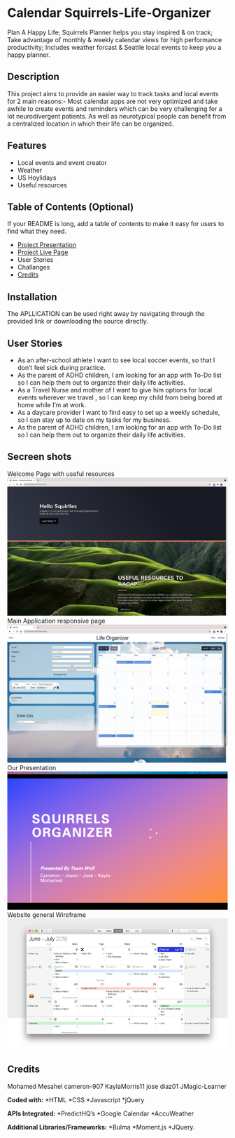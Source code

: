 # Calendar Squirrels-Life-Organizer
Plan A Happy Life; Squirrels Planner helps you stay inspired & on track; Take advantage of monthly & weekly calendar views for high performance productivity; Includes weather forcast & Seattle local events to keep you a happy planner.

## Description
This project aims to provide an easier way to track tasks and local events for 2 main reasons:-
Most calendar apps are not very optimized and take awhile to create events and reminders which can be very challenging for a lot neurodivergent patients.
As well as neurotypical people can benefit from a centralized location in which their life can be organized.

## Features
- Local events and event creator
- Weather
- US Hoylidays
- Useful resources

## Table of Contents (Optional)
If your README is long, add a table of contents to make it easy for users to find what they need.
- [Project Presentation]()
- [Project Live Page]()
- User Stories
- Challanges
- [Credits](#credits)

## Installation
 The APLLICATION can be used right away by navigating through the provided link or downloading the source directly.

## User Stories
- As an after-school athlete I want  to see local soccer events, so that I don’t feel sick during practice.
- As the parent of  ADHD children, I am looking for an app  with To-Do list so I can help them out to organize their daily life activities.
- As a Travel Nurse and mother of I want to give him options for local events wherever we travel , so I can keep my child from being bored at home while I’m at work.
- As a daycare provider I want to find easy to set up a weekly schedule, so I can stay up to date on my tasks for my business.
- As the parent of  ADHD children, I am looking for an app  with To-Do list so I can help them out to organize their daily life activities.


## Secreen shots
Welcome Page with useful resources
![Welcome Page](./assets/images/Welcome.png)
Main Application responsive page
![Appllication Page](./assets/images/Main.png)
Our Presentation
![Presentation Page](./assets/images/Team.png)
Website general Wireframe
![Wireframe Page](./assets/images/Wireframe.png)

## Credits
Mohamed Mesahel
cameron-907
KaylaMorris11
jose diaz01
JMagic-Learner

**Coded with:**
   *HTML
   *CSS
   *Javascript
   *jQuery 

**APIs Integrated:**
   *PredictHQ’s
   *Google Calendar
   *AccuWeather

**Additional Libraries/Frameworks:**
   *Bulma
   *Moment.js
   *JQuery.
